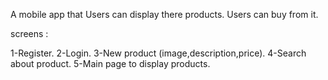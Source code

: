 A mobile app that 
Users can display there products.
Users can buy from it.


screens :

1-Register.
2-Login.
3-New product (image,description,price).
4-Search about product.
5-Main page to display products.

